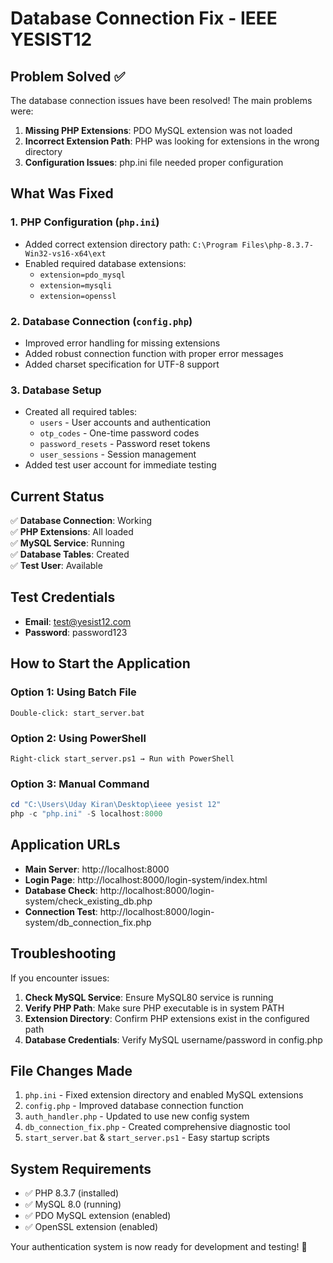 # Database Connection Fix - IEEE YESIST12

## Problem Solved ✅

The database connection issues have been resolved! The main problems were:

1. **Missing PHP Extensions**: PDO MySQL extension was not loaded
2. **Incorrect Extension Path**: PHP was looking for extensions in the wrong directory
3. **Configuration Issues**: php.ini file needed proper configuration

## What Was Fixed

### 1. PHP Configuration (`php.ini`)
- Added correct extension directory path: `C:\Program Files\php-8.3.7-Win32-vs16-x64\ext`
- Enabled required database extensions:
  - `extension=pdo_mysql`
  - `extension=mysqli` 
  - `extension=openssl`

### 2. Database Connection (`config.php`)
- Improved error handling for missing extensions
- Added robust connection function with proper error messages
- Added charset specification for UTF-8 support

### 3. Database Setup
- Created all required tables:
  - `users` - User accounts and authentication
  - `otp_codes` - One-time password codes
  - `password_resets` - Password reset tokens
  - `user_sessions` - Session management
- Added test user account for immediate testing

## Current Status

✅ **Database Connection**: Working  
✅ **PHP Extensions**: All loaded  
✅ **MySQL Service**: Running  
✅ **Database Tables**: Created  
✅ **Test User**: Available  

## Test Credentials

- **Email**: test@yesist12.com
- **Password**: password123

## How to Start the Application

### Option 1: Using Batch File
```
Double-click: start_server.bat
```

### Option 2: Using PowerShell
```
Right-click start_server.ps1 → Run with PowerShell
```

### Option 3: Manual Command
```powershell
cd "C:\Users\Uday Kiran\Desktop\ieee yesist 12"
php -c "php.ini" -S localhost:8000
```

## Application URLs

- **Main Server**: http://localhost:8000
- **Login Page**: http://localhost:8000/login-system/index.html
- **Database Check**: http://localhost:8000/login-system/check_existing_db.php
- **Connection Test**: http://localhost:8000/login-system/db_connection_fix.php

## Troubleshooting

If you encounter issues:

1. **Check MySQL Service**: Ensure MySQL80 service is running
2. **Verify PHP Path**: Make sure PHP executable is in system PATH
3. **Extension Directory**: Confirm PHP extensions exist in the configured path
4. **Database Credentials**: Verify MySQL username/password in config.php

## File Changes Made

1. `php.ini` - Fixed extension directory and enabled MySQL extensions
2. `config.php` - Improved database connection function
3. `auth_handler.php` - Updated to use new config system
4. `db_connection_fix.php` - Created comprehensive diagnostic tool
5. `start_server.bat` & `start_server.ps1` - Easy startup scripts

## System Requirements

- ✅ PHP 8.3.7 (installed)
- ✅ MySQL 8.0 (running)
- ✅ PDO MySQL extension (enabled)
- ✅ OpenSSL extension (enabled)

Your authentication system is now ready for development and testing! 🎉
